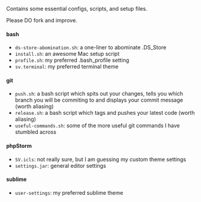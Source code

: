 Contains some essential configs, scripts, and setup files.

Please DO fork and improve.

#### bash

- `ds-store-abomination.sh`: a one-liner to abominate .DS_Store
- `install.sh`: an awesome Mac setup script
- `profile.sh`: my preferred .bash_profile setting
- `sv.terminal`: my preferred terminal theme

#### git

- `push.sh`: a bash script which spits out your changes, tells you which branch you will be commiting to and displays your commit message (worth aliasing)
- `release.sh`: a bash script which tags and pushes your latest code (worth aliasing)
- `useful-commands.sh`: some of the more useful git commands I have stumbled across

#### phpStorm

- `SV.icls`: not really sure, but I am guessing my custom theme settings
- `settings.jar`: general editor settings

#### sublime

- `user-settings`: my preferred sublime theme